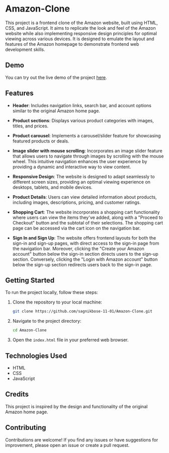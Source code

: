 # Amazon-Clone

This project is a frontend clone of the Amazon website, built using HTML, CSS, and JavaScript. It aims to replicate the look and feel of the Amazon website while also implementing responsive design principles for optimal viewing across various devices. It is designed to emulate the layout and features of the Amazon homepage to demonstrate frontend web development skills.

## Demo

You can try out the live demo of the project [here](https://amazon-clone-by-sagnik.vercel.app/).

## Features

- **Header**: Includes navigation links, search bar, and account options similar to the original Amazon home page.
- **Product sections**: Displays various product categories with images, titles, and prices.
- **Product carousel**: Implements a carousel/slider feature for showcasing featured products or deals.
- **Image slider with mouse scrolling**: Incorporates an image slider feature that allows users to navigate through images by scrolling with the mouse wheel. This intuitive navigation enhances the user experience by providing a dynamic and interactive way to view content.
- **Responsive Design**: The website is designed to adapt seamlessly to different screen sizes, providing an optimal viewing experience on desktops, tablets, and mobile devices.

- **Product Details**: Users can view detailed information about products, including images, descriptions, pricing, and customer ratings.

- **Shopping Cart**: The website incorporates a shopping cart functionality where users can view the items they've added, along with a "Proceed to Checkout" button and the subtotal of their selections. The shopping cart page can be accessed via the cart icon on the navigation bar.

- **Sign In and Sign Up**: The website offers frontend layouts for both the sign-in and sign-up pages, with direct access to the sign-in page from the navigation bar. Moreover, clicking the "Create your Amazon account" button below the sign-in section directs users to the sign-up section. Conversely, clicking the "Login with Amazon account" button below the sign-up section redirects users back to the sign-in page.


## Getting Started

To run the project locally, follow these steps:

1. Clone the repository to your local machine:

   ```bash
   git clone https://github.com/sagnikbose-11-01/Amazon-Clone.git
   ```

2. Navigate to the project directory:

   ```bash
   cd Amazon-Clone
   ```

3. Open the `index.html` file in your preferred web browser.

## Technologies Used

- HTML
- CSS
- JavaScript

## Credits

This project is inspired by the design and functionality of the original Amazon home page.

## Contributing

Contributions are welcome! If you find any issues or have suggestions for improvement, please open an issue or create a pull request. 






